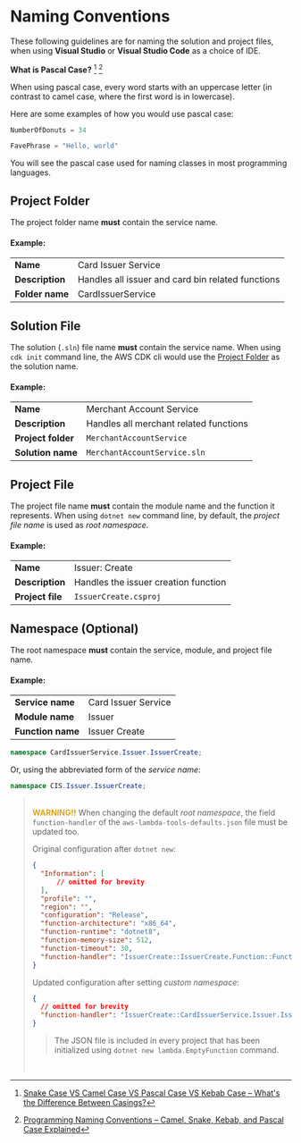 # Naming Conventions
These following guidelines are for naming the solution and project files, when using __Visual Studio__ or __Visual Studio Code__ as a choice of IDE.

__What is Pascal Case?__ [^1] [^2]

When using pascal case, every word starts with an uppercase letter (in contrast to camel case, where the first word is in lowercase).

Here are some examples of how you would use pascal case:
```python
NumberOfDonuts = 34

FavePhrase = "Hello, world"
```

You will see the pascal case used for naming classes in most programming languages.

[^1]: [Snake Case VS Camel Case VS Pascal Case VS Kebab Case – What's the Difference Between Casings?](https://www.freecodecamp.org/news/snake-case-vs-camel-case-vs-pascal-case-vs-kebab-case-whats-the-difference/#pascal-case)

[^2]: [Programming Naming Conventions – Camel, Snake, Kebab, and Pascal Case Explained](https://www.freecodecamp.org/news/programming-naming-conventions-explained/#heading-what-is-pascal-case)

## Project Folder
The project folder name __must__ contain the service name.

#### Example:
| | |
|-|-|
| __Name__          | Card Issuer Service
| __Description__   | Handles all issuer and card bin related functions
| __Folder name__   | CardIssuerService

## Solution File
The solution (`.sln`) file name __must__ contain the service name. When using `cdk init` command line, the AWS CDK cli would use the [Project Folder](#project-folder) as the solution name.

#### Example:
| | |
|-|-|
| __Name__              | Merchant Account Service
| __Description__       | Handles all merchant related functions
| __Project folder__    | `MerchantAccountService`
| __Solution name__     | `MerchantAccountService.sln`

## Project File
The project file name __must__ contain the module name and the function it represents. When using `dotnet new` command line, by default, the _project file name_ is used as _root namespace_.

#### Example:
| | |
|-|-|
| __Name__          | Issuer: Create
| __Description__   | Handles the issuer creation function
| __Project file__  | `IssuerCreate.csproj`

## Namespace (Optional)
The root namespace __must__ contain the service, module, and project file name.

#### Example:
| | |
|-|-|
| __Service name__  | Card Issuer Service
| __Module name__   | Issuer
| __Function name__ | Issuer Create
```csharp 
namespace CardIssuerService.Issuer.IssuerCreate;
```
Or, using the abbreviated form of the _service name_:
```csharp
namespace CIS.Issuer.IssuerCreate;
```

> <br>
> <font color="goldenrod">
> <strong>WARNING‼</strong>
> </font>
> When changing the default <em>root namespace</em>, 
> the field <code>function-handler</code> of the <code>aws-lambda-tools-defaults.json</code> 
> file must be updated too.
> 
> <br>
> 
> Original configuration after `dotnet new`:
> ```json
> {
>   "Information": [
>       // omitted for brevity
>   ],
>   "profile": "",
>   "region": "",
>   "configuration": "Release",
>   "function-architecture": "x86_64",
>   "function-runtime": "dotnet8",
>   "function-memory-size": 512,
>   "function-timeout": 30,
>   "function-handler": "IssuerCreate::IssuerCreate.Function::FunctionHandler"
> }
> ```
> 
> Updated configuration after setting _custom namespace_:
> ```json
> {
>   // omitted for brevity
>   "function-handler": "IssuerCreate::CardIssuerService.Issuer.IssuerCreate.Function::FunctionHandler"
> }
> ```
> 
> > The JSON file is included in every project that has been initialized using 
> > `dotnet new lambda.EmptyFunction` command.
> 
> <br>
